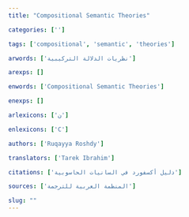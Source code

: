 ```yaml
---
title: "Compositional Semantic Theories"

categories: ['']

tags: ['compositional', 'semantic', 'theories']

arwords: ['نظريات الدلالة التركيبية']

arexps: []

enwords: ['Compositional Semantic Theories']

enexps: []

arlexicons: ['ن']

enlexicons: ['C']

authors: ['Ruqayya Roshdy']

translators: ['Tarek Ibrahim']

citations: ['دليل أكسفورد في السانيات الحاسوبية']

sources: ['المنظمة العربية للترجمة']

slug: ""
---
```

